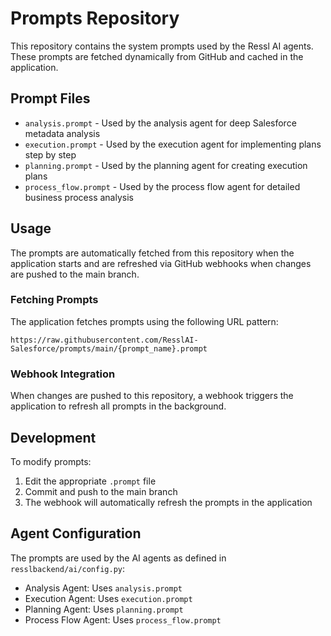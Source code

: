 # Prompts Repository

This repository contains the system prompts used by the Ressl AI agents. These prompts are fetched dynamically from GitHub and cached in the application.

## Prompt Files

- `analysis.prompt` - Used by the analysis agent for deep Salesforce metadata analysis
- `execution.prompt` - Used by the execution agent for implementing plans step by step
- `planning.prompt` - Used by the planning agent for creating execution plans
- `process_flow.prompt` - Used by the process flow agent for detailed business process analysis

## Usage

The prompts are automatically fetched from this repository when the application starts and are refreshed via GitHub webhooks when changes are pushed to the main branch.

### Fetching Prompts

The application fetches prompts using the following URL pattern:
```
https://raw.githubusercontent.com/ResslAI-Salesforce/prompts/main/{prompt_name}.prompt
```

### Webhook Integration

When changes are pushed to this repository, a webhook triggers the application to refresh all prompts in the background.

## Development

To modify prompts:

1. Edit the appropriate `.prompt` file
2. Commit and push to the main branch
3. The webhook will automatically refresh the prompts in the application

## Agent Configuration

The prompts are used by the AI agents as defined in `resslbackend/ai/config.py`:

- Analysis Agent: Uses `analysis.prompt`
- Execution Agent: Uses `execution.prompt`  
- Planning Agent: Uses `planning.prompt`
- Process Flow Agent: Uses `process_flow.prompt`